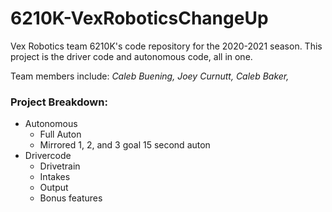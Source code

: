 # 6210K-VexRoboticsChangeUp

Vex Robotics team 6210K's code repository for the 2020-2021 season. This project is the driver code
and autonomous code, all in one.

Team members include:
*Caleb Buening,*
*Joey Curnutt,*
*Caleb Baker,*

### Project Breakdown:
- Autonomous
    - Full Auton
    - Mirrored 1, 2, and 3 goal 15 second auton
- Drivercode
    - Drivetrain
    - Intakes
    - Output
    - Bonus features
